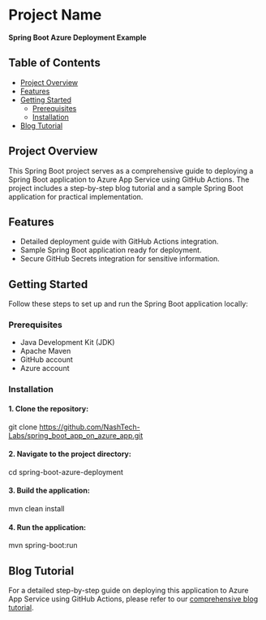 # Project Name

**Spring Boot Azure Deployment Example**

## Table of Contents

- [Project Overview](#project-overview)
- [Features](#features)
- [Getting Started](#getting-started)
  - [Prerequisites](#prerequisites)
  - [Installation](#installation)
- [Blog Tutorial](#blog-tutorial)

## Project Overview

This Spring Boot project serves as a comprehensive guide to deploying a Spring Boot application to Azure App Service using GitHub Actions. The project includes a step-by-step blog tutorial and a sample Spring Boot application for practical implementation.

## Features

- Detailed deployment guide with GitHub Actions integration.
- Sample Spring Boot application ready for deployment.
- Secure GitHub Secrets integration for sensitive information.

## Getting Started

Follow these steps to set up and run the Spring Boot application locally:

### Prerequisites

- Java Development Kit (JDK)
- Apache Maven
- GitHub account
- Azure account

### Installation

#### 1. Clone the repository:
 git clone https://github.com/NashTech-Labs/spring_boot_app_on_azure_app.git

#### 2. Navigate to the project directory:
 cd spring-boot-azure-deployment

#### 3. Build the application:
 mvn clean install

#### 4. Run the application:
mvn spring-boot:run


## Blog Tutorial

For a detailed step-by-step guide on deploying this application to Azure App Service using GitHub Actions, please refer to our [comprehensive blog tutorial](https://blog.nashtechglobal.com/a-comprehensive-guide-deploying-a-spring-boot-app-to-azure-app-service-using-github-actions/).



